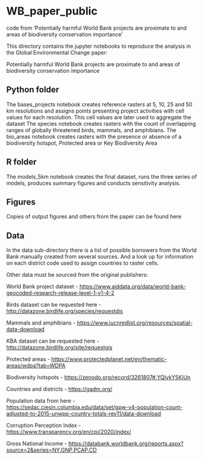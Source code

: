 # WB_paper_public
code from ‘Potentially harmful World Bank projects are proximate to and areas of biodiversity conservation importance’

This directory contains the jupyter notebooks to reproduce the analysis in the Global Environmental Change paper:

 Potentially harmful World Bank projects are proximate to and areas of biodiversity conservation importance

## Python folder
 The bases_projects notebook creates reference rasters at 5, 10, 25 and 50 km resolutions and assigns points presenting project activities with cell values for each resolution. This cell values are later used to aggregate the dataset
 The species notebook creates rasters with the count of overlapping ranges of globally threatened birds, mammals, and amphibians.
 The bio_areas notebook creates rasters with the presence or absence of a biodiversity hotspot, Protected area or Key Biodiversity Area

## R folder
 The models_5km notebook creates the final dataset, runs the three series of models, produces summary figures and conducts sensitivity analysis.

## Figures
 Copies of output figures and others from the paper can be found here

## Data
In the data sub-directory there is a list of possible borrowers from the World Bank manually created from several sources. And a look up for information on each district code used to assign countries to raster cells.

Other data must be sourced from the original publishers:

 World Bank project dataset -  https://www.aiddata.org/data/world-bank-geocoded-research-release-level-1-v1-4-2
 
 Birds dataset can be requested here - http://datazone.birdlife.org/species/requestdis
 
 Mammals and amphibians - https://www.iucnredlist.org/resources/spatial-data-download
 
 KBA dataset can be requested here - http://datazone.birdlife.org/site/requestgis
 
 Protected areas - https://www.protectedplanet.net/en/thematic-areas/wdpa?tab=WDPA
 
 Biodiversity hotspots - https://zenodo.org/record/3261807#.YQlvkY5KiUn
 
 Countries and districts - https://gadm.org/
 
 Population data from here - https://sedac.ciesin.columbia.edu/data/set/gpw-v4-population-count-adjusted-to-2015-unwpp-country-totals-rev11/data-download
 
 Corruption Perception Index - https://www.transparency.org/en/cpi/2020/index/
 
 Gross National Income - https://databank.worldbank.org/reports.aspx?source=2&series=NY.GNP.PCAP.CD
